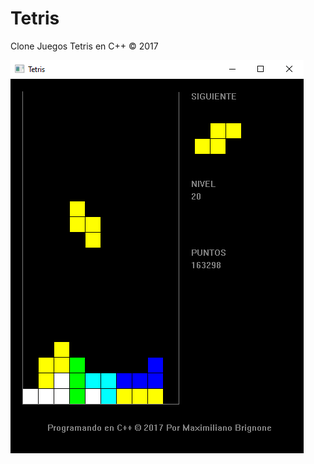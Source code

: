 # Tetris
 Clone Juegos Tetris en C++ © 2017
 
 ![tetris](https://github.com/mbrignone93/Tetris/blob/master/screenshot/1.png)
